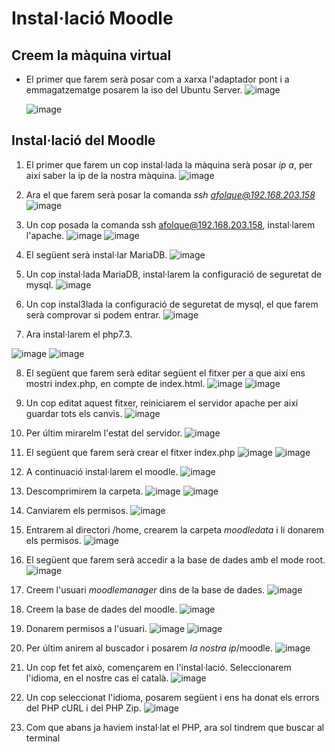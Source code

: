 # Instal·lació Moodle

## Creem la màquina virtual

- El primer que farem serà posar com a xarxa l'adaptador pont i a emmagatzematge posarem la iso del Ubuntu Server. 
  ![image](https://user-images.githubusercontent.com/104194793/204559342-0ed97402-51c3-4f1d-999e-5e88dedc91ec.png)

  ![image](https://user-images.githubusercontent.com/104194793/204559563-5299ccb1-32c6-4a49-970b-471310bf0814.png)

## Instal·lació del Moodle

1. El primer que farem un cop instal·lada la màquina serà posar *ip a*, per així saber la ip de la nostra màquina.
  ![image](https://user-images.githubusercontent.com/104194793/204563025-d0f12bf5-834b-4a99-a906-a9ffdeb75f90.png)
  
2. Ara el que farem serà posar la comanda *ssh afolque@192.168.203.158*
  ![image](https://user-images.githubusercontent.com/104194793/204563522-01e259c6-70bb-42c5-876e-6df93a8d2463.png)

3. Un cop posada la comanda ssh afolque@192.168.203.158, instal·larem l'apache.
   ![image](https://user-images.githubusercontent.com/104194793/204564056-b962205b-f2e7-4606-b6b0-2070c8987aab.png)
   ![image](https://user-images.githubusercontent.com/104194793/204564238-e9ba08f8-5fdf-4d5b-804a-8b4eeb068067.png)

4. El següent serà instal·lar MariaDB.
  ![image](https://user-images.githubusercontent.com/104194793/204564497-c8d2e548-0bc1-439e-ae7f-d1c6f16c692d.png)

5. Un cop instal·lada MariaDB, instal·larem la configuració de seguretat de mysql.
  ![image](https://user-images.githubusercontent.com/104194793/204564764-413ca477-4864-4b64-be04-5f7fd251df2a.png)

6. Un cop instal3lada la configuració de seguretat de mysql, el que farem serà comprovar si podem entrar. 
  ![image](https://user-images.githubusercontent.com/104194793/204566076-96d0afc6-bd7d-47b3-b213-88556be00f5f.png)
  
7. Ara instal·larem el php7.3.

  ![image](https://user-images.githubusercontent.com/104194793/204568233-a5ec0a09-0cf7-4f21-86e0-1b608c969777.png)
  ![image](https://user-images.githubusercontent.com/104194793/204568423-b641a827-a884-4224-9fde-654d0e4b4a1b.png)

8. El següent que farem serà editar següent el fitxer per a que així ens mostri index.php, en compte de index.html.
  ![image](https://user-images.githubusercontent.com/104194793/204569746-56b5baa4-0d3c-4317-b9b3-a9f4f6cb1e80.png)
  ![image](https://user-images.githubusercontent.com/104194793/204570053-40ebb10f-189a-4f5e-bbcd-f32e4a8386f3.png)
  
9. Un cop editat aquest fitxer, reiniciarem el servidor apache per així guardar tots els canvis. 
  ![image](https://user-images.githubusercontent.com/104194793/204570530-17003a40-f234-4cc4-bfe4-06506c0f3ab7.png)

10. Per últim mirarelm l'estat del servidor. 
  ![image](https://user-images.githubusercontent.com/104194793/204570829-7f67ac02-8185-43a4-90c6-608ca8cf5ca3.png)

11. El següent que farem serà crear el fitxer index.php
  ![image](https://user-images.githubusercontent.com/104194793/204572462-f491741a-1111-4bb1-98f6-9fbde64a5b5e.png)
  ![image](https://user-images.githubusercontent.com/104194793/204572686-846ff5fd-9ca6-4535-a8ac-95429c817ec6.png)

12. A continuació instal·larem el moodle.
  ![image](https://user-images.githubusercontent.com/104194793/204573166-501df8d3-93b4-4f42-8e67-d19276085142.png)

13. Descomprimirem la carpeta. 
  ![image](https://user-images.githubusercontent.com/104194793/204573505-5742c94e-10ab-4c4f-8b61-3af1f5837c52.png)
  ![image](https://user-images.githubusercontent.com/104194793/204573838-3958d8cf-5098-4e89-b345-328a8131235c.png)

14. Canviarem els permisos.
  ![image](https://user-images.githubusercontent.com/104194793/204574086-f9dc51d4-d7b0-4e7d-a393-84be405f55be.png)

15. Entrarem al directori /home, crearem la carpeta *moodledata* i li donarem els permisos.
  ![image](https://user-images.githubusercontent.com/104194793/204574676-821efd95-881e-4628-bf1d-8f0ec2989fd4.png)

16. El següent que farem serà accedir a la base de dades amb el mode root.
  ![image](https://user-images.githubusercontent.com/104194793/204574904-4d7a9552-0a2b-49a9-b208-3e6dee2701d0.png)

17. Creem l'usuari *moodlemanager* dins de la base de dades.
  ![image](https://user-images.githubusercontent.com/104194793/204575253-a2331d1f-957f-449a-a236-2105f827b206.png)

18. Creem la base de dades del moodle.
  ![image](https://user-images.githubusercontent.com/104194793/204575473-40fe57d6-dcdf-482b-a0a5-cdfb4f245a66.png)

19. Donarem permisos a l'usuari.
  ![image](https://user-images.githubusercontent.com/104194793/204575729-b3c09218-6f09-4341-b6a4-819c9f91dbf3.png)
  ![image](https://user-images.githubusercontent.com/104194793/204575839-9f57b5c5-960d-45d2-bbc0-0cfbf05f175c.png)

20. Per últim anirem al buscador i posarem *la nostra ip*/moodle.
    ![image](https://user-images.githubusercontent.com/104194793/204576133-97ab855b-0a3f-4d3c-b167-b4ec8a5fb3f0.png)

21. Un cop fet fet això, començarem en l'instal·lació. Seleccionarem l'idioma, en el nostre cas el català. 
    ![image](https://user-images.githubusercontent.com/104194793/205074582-45e6bf24-07c0-4751-8628-6145ee55ab1a.png)

22. Un cop seleccionat l'idioma, posarem següent i ens ha donat els errors del PHP cURL i del PHP Zip.
    ![image](https://user-images.githubusercontent.com/104194793/205075041-dabb22d6-942a-4750-908c-da4c37e87de0.png)


23. Com que abans ja haviem instal·lat el PHP, ara sol tindrem que buscar al terminal 
  


